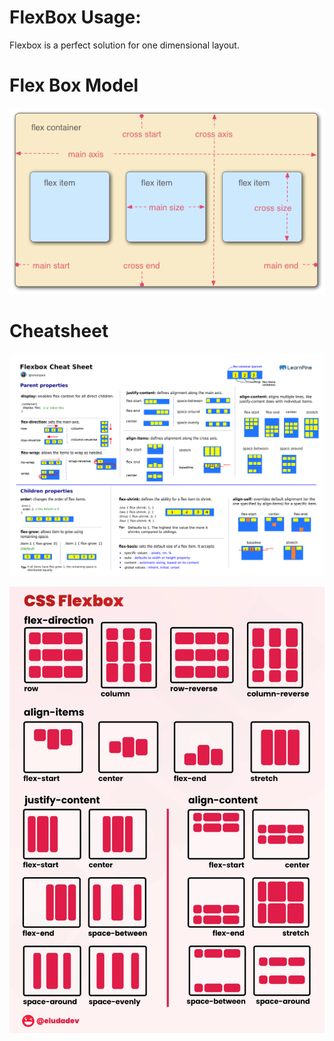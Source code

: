 # FlexBox Usage:

Flexbox is a perfect solution for one dimensional layout.

# Flex Box Model
![Flex Model](./images/flexbox/flex-1.png)


# Cheatsheet
![Flex Cheatsheet](./images/flexbox/flex-2.png)

![Flex Cheatsheet](./images/flexbox/flex-3.jpeg)